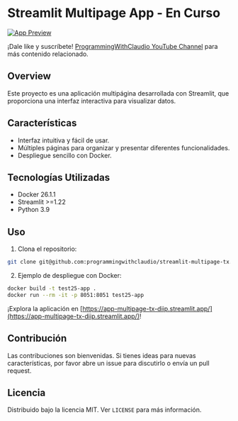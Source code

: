 # Streamlit Multipage App - En Curso

[![App Preview](https://i.postimg.cc/wvTKJmTs/Screenshot-from-2024-05-07-11-03-18.png)](https://app-multipage-tx-diip.streamlit.app/)

¡Dale like y suscríbete! [ProgrammingWithClaudio YouTube Channel](https://www.youtube.com/@programmingwithclaudio/videos) para más contenido relacionado.

## Overview

Este proyecto es una aplicación multipágina desarrollada con Streamlit, que proporciona una interfaz interactiva para visualizar datos.

## Características

- Interfaz intuitiva y fácil de usar.
- Múltiples páginas para organizar y presentar diferentes funcionalidades.
- Despliegue sencillo con Docker.

## Tecnologías Utilizadas

- Docker 26.1.1
- Streamlit >=1.22
- Python 3.9

## Uso

1. Clona el repositorio:

```bash
git clone git@github.com:programmingwithclaudio/streamlit-multipage-tx.git
```

2. Ejemplo de despliegue con Docker:

```bash
docker build -t test25-app .
docker run --rm -it -p 8051:8051 test25-app
```

¡Explora la aplicación en [https://app-multipage-tx-diip.streamlit.app/](https://app-multipage-tx-diip.streamlit.app/)!

## Contribución

Las contribuciones son bienvenidas. Si tienes ideas para nuevas características, por favor abre un issue para discutirlo o envía un pull request.

## Licencia

Distribuido bajo la licencia MIT. Ver `LICENSE` para más información.

